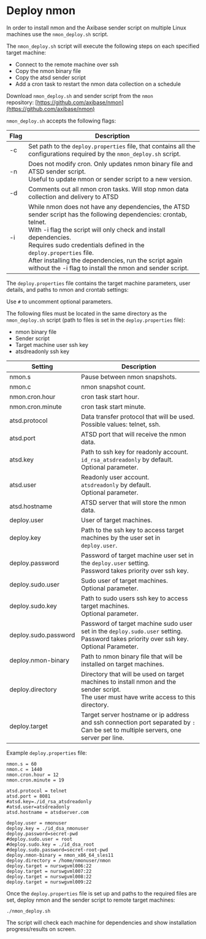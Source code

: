 # Deploy nmon

In order to install nmon and the Axibase sender script on multiple Linux machines use the `nmon_deploy.sh` script.

The `nmon_deploy.sh` script will execute the following steps on each specified target machine:


- Connect to the remote machine over ssh
- Copy the nmon binary file
- Copy the atsd sender script
- Add a cron task to restart the nmon data collection on a schedule


Download `nmon_deploy.sh` and sender script from the `nmon` repository: [https://github.com/axibase/nmon](https://github.com/axibase/nmon)

`nmon_deploy.sh` accepts the following flags:

| Flag | Description | 
| --- | --- | 
|  -c  |  Set path to the `deploy.properties` file, that contains all the configurations required by the `nmon_deploy.sh` script.  | 
|  -n  |  Does not modify cron. Only updates nmon binary file and ATSD sender script.<br>Useful to update nmon or sender script to a new version.  | 
|  -d  |  Comments out all nmon cron tasks. Will stop nmon data collection and delivery to ATSD  | 
|  -i  |  While nmon does not have any dependencies, the ATSD sender script has the following dependencies: crontab, telnet.<br>With -i flag the script will only check and install dependencies.<br>Requires sudo credentials defined in the `deploy.properties` file.<br>After installing the dependencies, run the script again without the -i flag to install the nmon and sender script.  | 


The `deploy.properties` file contains the target machine parameters, user details, and paths to nmon and crontab settings:

Use `#` to uncomment optional parameters.

The following files must be located in the same directory as the `nmon_deploy.sh` script (path to files is set in the `deploy.properties` file):


- nmon binary file
- Sender script
- Target machine user ssh key
- atsdreadonly ssh key


| Setting | Description | 
| --- | --- | 
|  nmon.s  |  Pause between nmon snapshots.  | 
|  nmon.c  |  nmon snapshot count.  | 
|  nmon.cron.hour  |  cron task start hour.  | 
|  nmon.cron.minute  |  cron task start minute.  | 
|  atsd.protocol  |  Data transfer protocol that will be used.<br>Possible values: telnet, ssh.  | 
|  atsd.port  |  ATSD port that will receive the nmon data.  | 
|  atsd.key  |  Path to ssh key for readonly account.<br>`id_rsa_atsdreadonly` by default.<br>Optional parameter.  | 
|  atsd.user  |  Readonly user account.<br>`atsdreadonly` by default.<br>Optional parameter.  | 
|  atsd.hostname  |  ATSD server that will store the nmon data.  | 
|  deploy.user  |  User of target machines.  | 
|  deploy.key  |  Path to the ssh key to access target machines by the user set in `deploy.user`.  | 
|  deploy.password  |  Password of target machine user set in the `deploy.user` setting.<br>Password takes priority over ssh key.  | 
|  deploy.sudo.user  |  Sudo user of target machines.<br>Optional parameter.  | 
|  deploy.sudo.key  |  Path to sudo users ssh key to access target machines.<br>Optional parameter.  | 
|  deploy.sudo.password  |  Password of target machine sudo user set in the `deploy.sudo.user` setting.<br>Password takes priority over ssh key.<br>Optional Parameter.  | 
|  deploy.nmon-binary  |  Path to nmon binary file that will be installed on target machines.  | 
|  deploy.directory  |  Directory that will be used on target machines to install nmon and the sender script.<br>The user must have write access to this directory.  | 
|  deploy.target  |  Target server hostname or ip address and ssh connection port separated by `:`<br>Can be set to multiple servers, one server per line.  | 


Example `deploy.properties` file:

```
nmon.s = 60
nmon.c = 1440
nmon.cron.hour = 12
nmon.cron.minute = 19
 
atsd.protocol = telnet
atsd.port = 8081
#atsd.key=./id_rsa_atsdreadonly
#atsd.user=atsdreadonly
atsd.hostname = atsdserver.com
 
deploy.user = nmonuser
deploy.key = ./id_dsa_nmonuser
deploy.password=secret-pwd
#deploy.sudo.user = root
#deploy.sudo.key = ./id_dsa_root
#deploy.sudo.password=secret-root-pwd
deploy.nmon-binary = nmon_x86_64_sles11
deploy.directory = /home/nmonuser/nmon
deploy.target = nurswgvml006:22
deploy.target = nurswgvml007:22
deploy.target = nurswgvml008:22
deploy.target = nurswgvml009:22
```

Once the `deploy.properties` file is set up and paths to the required files are set, deploy nmon and the sender script to remote target machines:

```
./nmon_deploy.sh
```

The script will check each machine for dependencies and show installation progress/results on screen.
